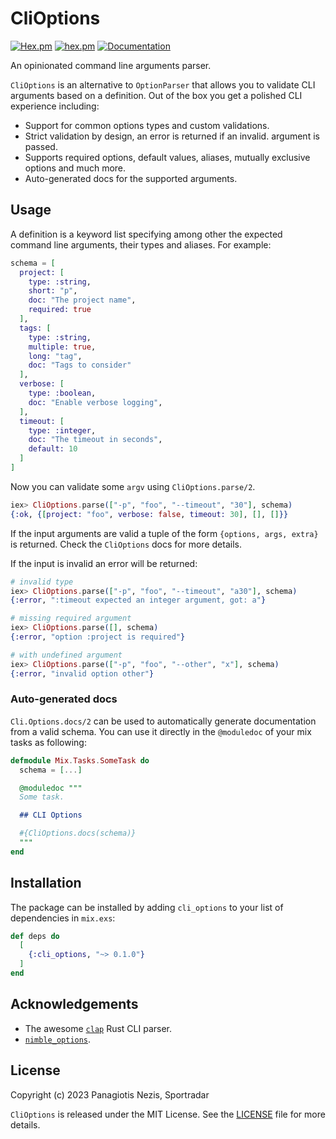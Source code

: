# CliOptions

[![Hex.pm](https://img.shields.io/hexpm/v/cli_options.svg)](https://hex.pm/packages/cli_options)
[![hex.pm](https://img.shields.io/hexpm/l/cli_options.svg)](https://hex.pm/packages/cli_options)
[![Documentation](https://img.shields.io/badge/-Documentation-blueviolet)](https://hexdocs.pm/cli_options/index.html)

An opinionated command line arguments parser.

`CliOptions` is an alternative to `OptionParser` that allows you to validate CLI
arguments based on a definition. Out of the box you get a polished CLI experience
including:

  * Support for common options types and custom validations.
  * Strict validation by design, an error is returned if an invalid.
  argument is passed.
  * Supports required options, default values, aliases, mutually
  exclusive options and much more.
  * Auto-generated docs for the supported arguments.

## Usage

A definition is a keyword list specifying among other the expected command line arguments,
their types and aliases. For example:

```elixir
schema = [
  project: [
    type: :string,
    short: "p",
    doc: "The project name",
    required: true
  ],
  tags: [
    type: :string,
    multiple: true,
    long: "tag",
    doc: "Tags to consider"
  ],
  verbose: [
    type: :boolean,
    doc: "Enable verbose logging",
  ],
  timeout: [
    type: :integer,
    doc: "The timeout in seconds",
    default: 10
  ]
]
```

Now you can validate some `argv` using `CliOptions.parse/2`.

```elixir
iex> CliOptions.parse(["-p", "foo", "--timeout", "30"], schema)
{:ok, {[project: "foo", verbose: false, timeout: 30], [], []}}
```

If the input arguments are valid a tuple of the form `{options, args, extra}` is
returned. Check the `CliOptions` docs for more details.

If the input is invalid an error will be returned:

```elixir
# invalid type
iex> CliOptions.parse(["-p", "foo", "--timeout", "a30"], schema)
{:error, ":timeout expected an integer argument, got: a"}

# missing required argument
iex> CliOptions.parse([], schema)
{:error, "option :project is required"}

# with undefined argument
iex> CliOptions.parse(["-p", "foo", "--other", "x"], schema)
{:error, "invalid option other"}
```

### Auto-generated docs

`Cli.Options.docs/2` can be used to automatically generate documentation from a
valid schema. You can use it directly in the `@moduledoc` of your mix tasks as
following:

```elixir
defmodule Mix.Tasks.SomeTask do
  schema = [...]

  @moduledoc """
  Some task.

  ## CLI Options

  #{CliOptions.docs(schema)}
  """
end
```

## Installation

The package can be installed by adding `cli_options` to your list of dependencies
in `mix.exs`:

```elixir
def deps do
  [
    {:cli_options, "~> 0.1.0"}
  ]
end
```

## Acknowledgements

  * The awesome [`clap`](https://docs.rs/clap/latest/clap/) Rust CLI parser.
  * [`nimble_options`](https://github.com/dashbitco/nimble_options).

## License

Copyright (c) 2023 Panagiotis Nezis, Sportradar

`CliOptions` is released under the MIT License. See the [LICENSE](LICENSE) file for more
details.
